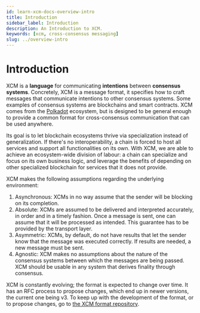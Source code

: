 ```yaml
---
id: learn-xcm-docs-overview-intro
title: Introduction
sidebar_label: Introduction
description: An Introduction to XCM.
keywords: [xcm, cross-consensus messaging]
slug: ../overview-intro
---
```


# Introduction

XCM is a **language** for communicating **intentions** between **consensus systems**. Concretely,
XCM is a message format, it specifies how to craft messages that communicate intentions to other
consensus systems. Some examples of consensus systems are blockchains and smart contracts. XCM comes
from the [Polkadot](https://polkadot.network/) ecosystem, but is designed to be general enough to
provide a common format for cross-consensus communication that can be used anywhere.

Its goal is to let blockchain ecosystems thrive via specialization instead of generalization. If
there's no interoperability, a chain is forced to host all services and support all functionalities
on its own. With XCM, we are able to achieve an ecosystem-wide division of labour: a chain can
specialize and focus on its own business logic, and leverage the benefits of depending on other
specialized blockchain for services that it does not provide.

XCM makes the following assumptions regarding the underlying environment:

1. Asynchronous: XCMs in no way assume that the sender will be blocking on its completion.
2. Absolute: XCMs are assumed to be delivered and interpreted accurately, in order and in a timely
   fashion. Once a message is sent, one can assume that it will be processed as intended. This
   guarantee has to be provided by the transport layer.
3. Asymmetric: XCMs, by default, do not have results that let the sender know that the message was
   executed correctly. If results are needed, a new message must be sent.
4. Agnostic: XCM makes no assumptions about the nature of the consensus systems between which the
   messages are being passed. XCM should be usable in any system that derives finality through
   consensus.

XCM is constantly evolving; the format is expected to change over time. It has an RFC process to
propose changes, which end up in newer versions, the current one being v3. To keep up with the
development of the format, or to propose changes, go to
[the XCM format repository](https://github.com/paritytech/xcm-format).
